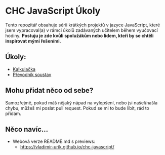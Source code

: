 # CHC JavaScript Úkoly
Tento repozitář obsahuje sérii krátkých projektů v jazyce JavaScript, které jsem vypracoval(a) v rámci úkolů zadávaných učitelem během vyučovací hodiny.
**Postuju je zde kvůli spolužákům nebo lidem, kteří by se chtěli inspirovat mými řešeními.**

## Úkoly:
- [Kalkulačka](./kalkulacka/)
- [Převodník soustav](./prevodnik-soustav/)

## Mohu přidat něco od sebe?
Samozřejmě, pokud máš nějaký nápad na vylepšení, nebo jsi našel/našla chybu, můžeš mi poslat pull request. Pokud se mi to bude líbit, rád to přidám.

## Něco navíc...
 - Webová verze README.md s previews:
   - https://vladimir-urik.github.io/chc-javascript/
